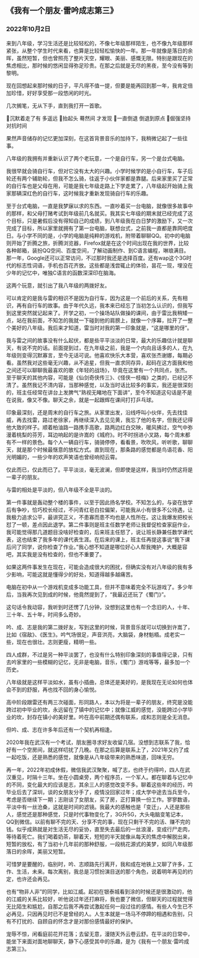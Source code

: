 ## 《我有一个朋友·雷吟成志第三》

### 2022年10月2日

来到八年级，学习生活还是比较轻松的，不像七年级那样陌生，也不像九年级那样紧张，从整个学生时代来看，也算是比较轻松愉快的一年。那一年就像是落日的余晖，虽然短暂，但也曾照亮了整片天空，耀眼、美丽、感慨无限。特别是跟现在的焦虑相比，那时候的悠闲显得弥足珍贵。在那之后就是无尽的黑夜，至今没有等到黎明。

现在回想起来那时候的日子，平凡得不值一提，但要是能再回到那一年，我肯定倍加珍惜，好好享受那一段悠闲的时光。

几次搁笔，无从下手，直到我打开一首歌。

🎵沉默着走了有 多遥远
🎵抬起头 蓦然间 才发现
🎵一直倒退 倒退到原点
🎵倔强坚持 对抗时间

果然声音储存的记忆更加深刻，在这首背景音乐的加持下，我稍微记起了一些往事。

八年级的我拥有并重新认识了两个老玩意，一个是自行车，另一个是台式电脑。

我很早就会骑自行车，但对它没有太大的兴趣。小学时候学的是小自行车，车子后轮还有两个辅助轮，但我不怎么骑，往返于小伙伴家都是靠腿。后来家里买了正常的自行车也是父母在用，可能是我七年级走路上下学走累了，八年级起开始骑上我家那辆深红色的自行车，这时候我才重新发现骑自行车的乐趣。

至于台式电脑，一直是我梦寐以求的东西。一直吵着买一台电脑，就像很多故事中的那样，和父母打赌考试到年级前几名就买。我其实七年级的期末就已经完成了这个目标，只是暑假后没有得知自己的成绩，到八年级我在白日梦的激励下，又一次完成了目标，所以家里就拥有了第一台电脑，联想台式，之前我一直都是靠网吧度日。与小学不同的是，小学的电脑是纯粹的游戏机，附带着聊聊QQ。初中的电脑则开始了折腾之旅，折腾浏览器，Firefox就是在这个时间出现在我的世界，比较各种邮箱，装扮QQ空间、百度空间，了解动画制作、到C语言编程，琳琅满目。那一年，Google还可以正常访问，不过那时我还是选择百度。还有wap这个3G时代的标志性词语，手机也百花齐放。这些都是浅尝辄止的体验，昙花一现，埋没在少年的记忆中，唯独C语言的函数深深印在脑海。

这两个玩意，就引出了我八年级的两拨好友。

可以肯定的是我与雷的相识不是因为自行车，因为这是一个前后的关系，先有相识，再有自行车的故事。由于年代久远，我本来已经忘了当初怎么认识的，但我写到这里突然就记起来了。开学之初，一个操场站队做操的课间，由于雷比我稍矮一点，站在我前面，不知怎的我就一下碰到他的肩膀上，就像一个序幕，拉开了一整个美好的八年级。我后来才知道，雷当时对我的第一印象就是，“这是哪里的伢”。

我与雷之间的故事没有什么起伏，都是些平平淡淡的日常，最大的乐趣估计就是聊天，有说不完的话。前面提到过，在九年级之前，我是一个内向且话多的人，在九年级则变得沉默寡言，至今无话可说。他喜欢快乐大本营，喜欢张杰谢娜，每期必看。虽然我对这些毫无兴趣，从不追星，但我一直求同存异，起码在这方面我和他之间还可以聊聊我最喜欢的歌《年轻的战场》，毕竟在这里有一个共同点，张杰。至于聊天的其他内容，可能是《仙剑奇侠传三》、《怪侠一枝梅》之类的，已经记不清了。虽然我记不清内容，当那种感觉，以及当时话比较多的事实，我还是很深刻的，班主任经常在讲台上发脾气“熟视无睹地在下面讲”，至今不知道这句话是不是在说我，像又不像。聊天之余，就是一起跟辉在课间打打乒乓球。

印象最深刻，还是周末的自行车之旅。从家里出发，沿线呼叫小伙伴，先去找佳威，再去找雷，路过老徐家，再继续深入去见见黄，我忘了他的名字，但我还记得他大致的样子。顺着柏油路一路携手高歌，路两边红白交映，暖风拂过，空气中弥漫着桃梨的芬芳，耳边响起的是许嵩的《城府》。时不时拐进小叉路，每个周末都有不一样的景色。每个人一辆自行车，骑骑停停，看看景，吹吹风，听听歌，聊聊天，就是那个时候最惬意的放松方式。直到现在，那条路的感觉都是鸟语花香、阳光明媚的，一些少年的欢声笑语也曾经响彻云霄。

仅此而已，仅此而已了。平平淡淡，毫无波澜，但即使是这样，我当时仍然这将是一辈子的朋友。

与雷的相处是平淡的，但八年级不全是平淡的。

第一件事就是轰动整个楼的事件，以至于因此扬名学校。不知怎么的，与姿在放学后有争吵，恰巧校长经过，不问青红皂白拉偏架，可能我从小有很多不公待遇，让我极力追求公平，最讲究正义，不患寡而患不均也是人性所在。这让我爆发把校长怼了一顿，差点因此退学。第二件事则是班主任数学老师让我督促检查家庭作业，我可能觉得那几道题目没啥好检查的，后来班主任怒了，说让班长静兼任数学课代表，这也结束了我多年的课代表生涯。在后来的课上，班主任再提这事说“我下课后问了同学，说你检查了作业。”我心想不知道是哪位好心人帮我掩护，大概是容吧，其实我是没有检查的，但也不重要了。

如果这两件事发生在现在，可能会造成很大的困扰，但确实没有对八年级的我有多少影响，可能这就是懂得少的好处，知道得越多越痛苦。

电脑在初中从一个游戏机变成多功能工具，但并不意味着完全不玩游戏了。多少年后，当我再次见到成的时候，他竟然提到了，“我最近还玩了《蜀门》”。

这句话令我动容，我听到时还愣了几分钟，没想到这里也有一个念旧的人，十年、三十年、五十年，时间多么奇妙。

吟、成、志是我的第二拨好友，写到这里的时候，背景音乐就可以切换到许嵩了，比如《宿敌》、《医生》。吟气场很足，声音洪亮，大脑袋，身材魁梧。成老实一些，现在也很壮。志则更瘦，精明一些。

四人成群，不过是另一种平淡罢了，也没有什么特别印象深刻的事值得记录，只有去吟家里的一些模糊的记忆，无非是电脑，音乐，《蜀门》游戏等等，最多加一个历史。

八年级就是这样平淡如水，虽有小插曲，总体还是美好的，是我现在无论如何也体会不到的舒服，再也找不回的身心愉悦。

高中阶段跟雷还有两三次碰面，形同路人，本以为将是一辈子的朋友，终究是没能跨过初中毕业的坎，永远留在了镇中的记忆中；就像江威的感觉，没能跨过小学毕业的坎，封存在镇小的美好里。吟在高中前期还偶有联系，成和志则是全无消息。

但吟、成、志在许多年后还有一个契机再相逢。

2020年我在武汉有一个考试，朋友圈寻求好友收留几宿。没想到志联系了我，恰好有一个空房间，就这样叨扰了几晚。在那之后算是联系上了，2021年又约了成一起吃饭，还是熟悉的感觉，就像是从八年级带来的熟悉味道，回味无穷。

再一年，2022年初成休假，微信我武汉聚聚，喊了志，也终于约得吟，四人在武汉重见，时隔十三年。坐在小圆桌旁，两个程序员，一个军人。都在聊着与记忆中的不同，变化最大的应该是志，其余三人的感觉改变不多。聊着这些年的经历，吟毕业后去了深圳，谈的女朋友分手了，疫情没回家过年；成大学中途去当兵至今，考虑是否继续下一期；志刚谈了女朋友，买了房，正打算换一份工作。寥寥数语，平淡中有一丝沧桑，这就是时间的滤镜。我最大的感触也是「变迁」，人还是那些人，感觉还是那种感觉，只是时代事物变化了，3G升5G，大头电脑变笔记本，QQ到微信。以前有聊不完的天、分享不完的事，现在只剩干不完的活、赚不完的钱。似乎成熟就是对生活无尽的妥协，直至失去最后的一丝浪漫，变成行尸走肉，等待着死亡。我们喝着奶茶，聊着天，短短的半天就像从每天的焦虑中解脱出来，短暂的放松，有了当初十几年前的那种舒服，一段桃花源式的美梦，如同八年级那落日的余晖，美丽又短暂。

可惜梦是要醒的，临别时，吟、志顺路先行离开，我和成在地铁上又聊了许多，工作、生活，未来。每次离别，我总是习惯扮演目送的那个角色，说着明年再见的约定，也许还会再见。

也有“物非人非”的同学，比如江威。起初在银泰城看到涂的时候还是很激动的，他的江威的关系比较好，听他说过年还打麻将，我也要了微信，但聊天的过程就觉得无比陌生和尴尬，自那之后我不再尝试激起任何一段过往的感情。有些人今生已不必再见，只因再见时已不是曾经的人。人生本就是一场马不停蹄的相遇和告别，只有不打扰的、自顾自的怀念才是对那份感情最好的保护。

宠辱不惊，闲看庭前花开花落；去留无意，漫随天外云卷云舒。在平淡的日常中，能坐下来面对面地聊聊天，静下心感受其中的乐趣，是为《我有一个朋友·雷吟成志第三》。

